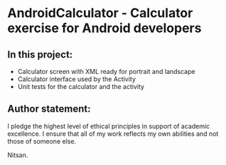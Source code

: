 # AndroidCalculator - Calculator exercise for Android developers

## In this project:
- Calculator screen with XML ready for portrait and landscape
- Calculator interface used by the Activity
- Unit tests for the calculator and the activity

## Author statement:
I pledge the highest level of ethical principles in support of academic excellence.
I ensure that all of my work reflects my own abilities and not those of someone else.

Nitsan.